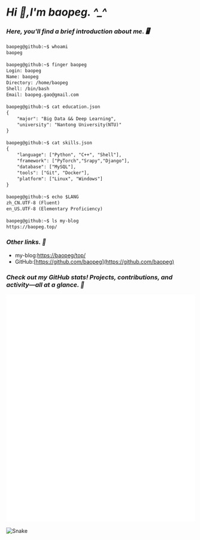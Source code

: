 # *Hi 👋,I'm baopeg. ^_^*

### *Here, you'll find a brief introduction about me. 🖥️*

```shell
baopeg@github:~$ whoami
baopeg

baopeg@github:~$ finger baopeg
Login: baopeg           			
Name: baopeg
Directory: /home/baopeg               	
Shell: /bin/bash
Email: baopeg.gao@gmail.com

baopeg@github:~$ cat education.json
{
    "major": "Big Data && Deep Learning",
    "university": "Nantong University(NTU)"
}

baopeg@github:~$ cat skills.json
{
    "language": ["Python", "C++", "Shell"],
    "framework": ["PyTorch","Srapy","Django"],
    "database": ["MySQL"],
    "tools": ["Git", "Docker"],
    "platform": ["Linux", "Windows"]
}

baopeg@github:~$ echo $LANG
zh_CN.UTF-8 (Fluent)
en_US.UTF-8 (Elementary Proficiency)

baopeg@github:~$ ls my-blog
https://baopeg.top/
```
### *Other links. 🔗*

- my-blog:[https://baopeg/top/](https://baopeg.top/)
- GitHub:[https://github.com/baopeg](https://github.com/baopeg)

### *Check out my GitHub stats! Projects, contributions, and activity—all at a glance. 🚀*
![Metrics](/github-metrics.svg)

![Snake](https://gist.githubusercontent.com/baopeg/4178cf7efa5a51a41b2a8f422bb65455/raw/github-snake.svg)
